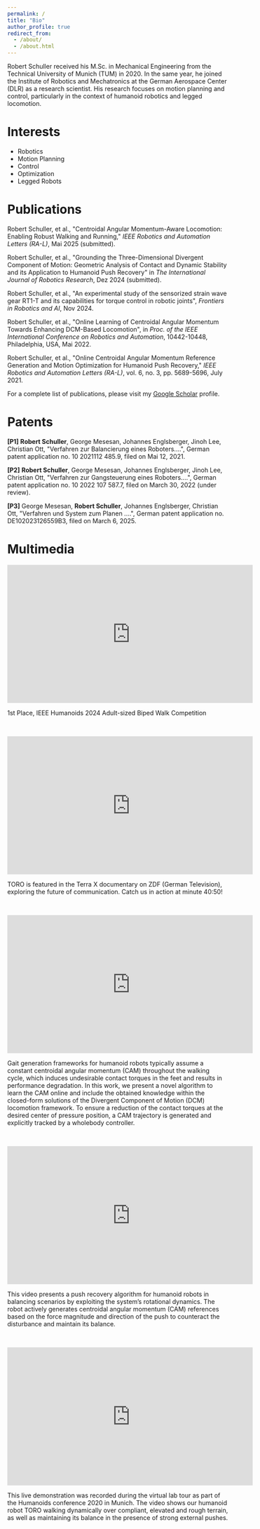 ```yaml
---
permalink: /
title: "Bio"
author_profile: true
redirect_from: 
  - /about/
  - /about.html
---
```


Robert Schuller received his M.Sc. in Mechanical Engineering from the Technical University of Munich (TUM) in 2020. In the same year, he joined the Institute of Robotics and Mechatronics at the German Aerospace Center (DLR) as a research scientist. His research focuses on motion planning and control, particularly in the context of humanoid robotics and legged locomotion.

Interests
======
- Robotics
- Motion Planning
- Control
- Optimization
- Legged Robots


Publications
======
Robert Schuller, et al., &quot;Centroidal Angular Momentum-Aware Locomotion: Enabling Robust Walking and Running,&quot;&nbsp;<em>IEEE Robotics and Automation Letters &#40;RA-L&#41;</em>, Mai 2025 (submitted).

Robert Schuller, et al., &quot;Grounding the Three-Dimensional Divergent Component of Motion: Geometric Analysis of Contact and Dynamic Stability and its Application to Humanoid Push Recovery&quot;  in <i>The International Journal of Robotics Research</i>, Dez 2024 (submitted).

Robert Schuller, et al., &quot;An experimental study of the sensorized strain wave gear RT1-T and its capabilities for torque control in robotic joints&quot;, <i>Frontiers in Robotics and AI</i>, Nov 2024.

Robert Schuller, et al., &quot;Online Learning of Centroidal Angular Momentum Towards Enhancing DCM-Based Locomotion&quot;, in <i>Proc. of the IEEE International Conference on Robotics and Automation</i>, 10442-10448, Philadelphia, USA, Mai 2022.

Robert Schuller, et al., &quot;Online Centroidal Angular Momentum Reference Generation and Motion Optimization for Humanoid Push Recovery,&quot;&nbsp;<em>IEEE Robotics and Automation Letters &#40;RA-L&#41;</em>, vol. 6, no. 3, pp. 5689-5696, July 2021.


For a complete list of publications, please visit my <a href="https://scholar.google.com/citations?user=1umt-ZEAAAAJ&hl=de">Google Scholar</a> profile.

Patents
======
<p>
<strong>&#91;P1</strong><strong>&#93;</strong> <strong>Robert Schuller</strong>, George&nbsp;Mesesan, Johannes Englsberger, Jinoh Lee, Christian Ott, &quot;Verfahren zur Balancierung eines Roboters....&quot;, German patent application no. 10 2021112 485.9, filed on Mai 12, 2021.</p>
<p>
	<strong>&#91;P2</strong><strong>&#93;</strong> <strong>Robert Schuller</strong>, George&nbsp;Mesesan, Johannes Englsberger, Jinoh Lee, Christian Ott, &quot;Verfahren zur Gangsteuerung eines Roboters....&quot;, German patent application no. 10 2022 107 587.7, filed on March 30, 2022 &#40;under review&#41;.</p>
 <p>
	<strong>&#91;P3</strong><strong>&#93;</strong> George&nbsp;Mesesan,  <strong>Robert Schuller</strong>, Johannes Englsberger, Christian Ott, &quot;Verfahren und System zum Planen ....&quot;, German patent application no. DE102023126559B3, filed on March 6, 2025.</p>


Multimedia
======

<iframe width="560" height="315" src="https://www.youtube.com/embed/fjWAu4-EGEQ?si=_KPUksUU4iQYVq8b&amp;start=16" title="YouTube video player" frameborder="0" allow="accelerometer; autoplay; clipboard-write; encrypted-media; gyroscope; picture-in-picture; web-share" referrerpolicy="strict-origin-when-cross-origin" allowfullscreen></iframe>
<p>1st Place, IEEE Humanoids 2024 Adult-sized Biped Walk Competition &nbsp;</p>
 <p>
	&nbsp;</p>
<p>

<iframe src="https://ngp.zdf.de/miniplayer/embed/?mediaID=was-die-welt-am-laufen-haelt-kommunikation-mit-harald-lesch-doku-100" width="560" height="315" frameborder="0" allowfullscreen></iframe>
<p>
	TORO is featured in the  Terra X documentary on ZDF (German Television), exploring the future of communication. Catch us in action at minute 40:50! &nbsp;</p>
<p>
	&nbsp;</p>
	<iframe allow="accelerometer; autoplay; clipboard-write; encrypted-media; gyroscope; picture-in-picture" allowfullscreen="" frameborder="0" height="315" src="https://www.youtube.com/embed/r3kK8hVDDIc" title="YouTube video player" width="560"></iframe></p>
<p>
	Gait generation frameworks for humanoid robots typically assume a constant centroidal angular momentum &#40;CAM&#41; throughout the walking cycle, which induces undesirable contact torques in the feet and results in performance degradation. In this work, we present a novel algorithm to learn the CAM online and include the obtained knowledge within the closed-form solutions of the Divergent Component of Motion &#40;DCM&#41; locomotion framework. To ensure a reduction of the contact torques at the desired center of pressure position, a CAM trajectory is generated and explicitly tracked by a wholebody controller.&nbsp;</p>
<p>
	&nbsp;</p>
<p>
	<iframe allow="accelerometer; autoplay; clipboard-write; encrypted-media; gyroscope; picture-in-picture" allowfullscreen="" frameborder="0" height="315" src="https://www.youtube.com/embed/pyrPQFUHV44" title="YouTube video player" width="560"></iframe></p>
<p>
	This video presents a push recovery algorithm for humanoid robots in balancing scenarios by exploiting the system&rsquo;s rotational dynamics. The robot actively generates centroidal angular momentum &#40;CAM&#41; references based on the force magnitude and direction of the push to counteract the disturbance and maintain its balance.</p>
<p>
	&nbsp;</p>
<p>
	<iframe allow="accelerometer; autoplay; clipboard-write; encrypted-media; gyroscope; picture-in-picture" allowfullscreen="" frameborder="0" height="315" src="https://www.youtube.com/embed/kmv6I5r1Rik" title="YouTube video player" width="560"></iframe></p>
<p>
	<span class="style-scope yt-formatted-string" dir="auto">This live demonstration was recorded during the virtual lab tour as part of the Humanoids conference 2020 in Munich. The video shows our humanoid robot TORO walking dynamically over compliant, elevated and rough terrain, as well as maintaining its balance in the presence of strong external pushes. </span></p>
